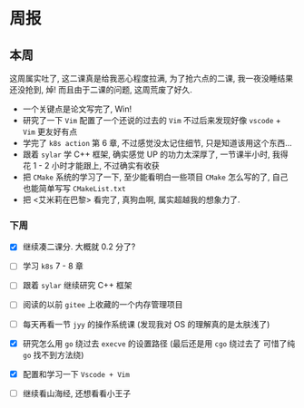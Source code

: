# 周报

## 本周

这周属实吐了, 这二课真是给我恶心程度拉满, 为了抢六点的二课, 我一夜没睡结果还没抢到, 焯! 而且由于二课的问题, 这周荒废了好久.

- 一个关键点是论文写完了, Win!
- 研究了一下 `Vim` 配置了一个还说的过去的 `Vim` 不过后来发现好像 `vscode` + `Vim` 更友好有点
- 学完了 `k8s action` 第 6 章, 不过感觉没太记住细节, 只是知道该用这个东西...
- 跟着 `sylar` 学 C++ 框架, 确实感觉 UP 的功力太深厚了, 一节课半小时, 我得花 1 - 2 小时才能跟上, 不过确实有收获
- 把 `CMake` 系统的学习了一下, 至少能看明白一些项目 `CMake` 怎么写的了, 自己也能简单写写 `CMakeList.txt`
- 把 <艾米莉在巴黎> 看完了, 真狗血啊, 属实超越我的想象力了.

### 下周

- [x] 继续凑二课分. 大概就 0.2 分了?
- [ ] 学习 `k8s` 7 - 8 章
- [ ] 跟着 `sylar` 继续研究 C++ 框架
- [ ] 阅读的以前 `gitee` 上收藏的一个内存管理项目
- [ ] 每天再看一节 `jyy` 的操作系统课 (发现我对 OS 的理解真的是太肤浅了)
- [x] 研究怎么用 `go` 绕过去 `execve` 的设置路径 (最后还是用 `cgo` 绕过去了 可惜了纯 `go` 找不到方法绕)
- [x] 配置和学习一下 `Vscode + Vim`
- [ ] 继续看山海经, 还想看看小王子


